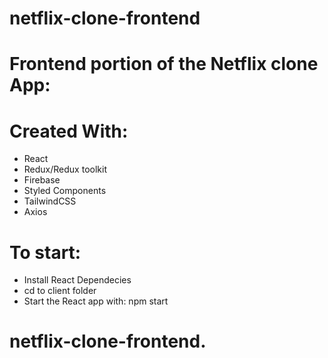 # netflix-clone-frontend
# Frontend portion of the Netflix clone App:
# Created With: 
+ React
+ Redux/Redux toolkit
+ Firebase
+ Styled Components
+ TailwindCSS
+ Axios
# To start:
+ Install React Dependecies
+ cd to client folder
+ Start the React app with: npm start
# netflix-clone-frontend.
